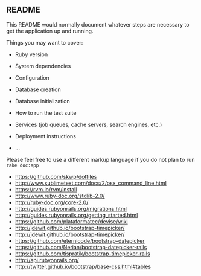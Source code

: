 ## README

This README would normally document whatever steps are necessary to get the
application up and running.

Things you may want to cover:

* Ruby version

* System dependencies

* Configuration

* Database creation

* Database initialization

* How to run the test suite

* Services (job queues, cache servers, search engines, etc.)

* Deployment instructions

* ...


Please feel free to use a different markup language if you do not plan to run
`rake doc:app`

* https://github.com/skwp/dotfiles
* http://www.sublimetext.com/docs/2/osx_command_line.html
* https://rvm.io/rvm/install
* http://www.ruby-doc.org/stdlib-2.0/
* http://ruby-doc.org/core-2.0/
* http://guides.rubyonrails.org/migrations.html
* http://guides.rubyonrails.org/getting_started.html
* https://github.com/plataformatec/devise/wiki
* http://jdewit.github.io/bootstrap-timepicker/
* http://jdewit.github.io/bootstrap-timepicker/
* https://github.com/eternicode/bootstrap-datepicker
* https://github.com/Nerian/bootstrap-datepicker-rails
* https://github.com/tispratik/bootstrap-timepicker-rails
* http://api.rubyonrails.org/
* http://twitter.github.io/bootstrap/base-css.html#tables